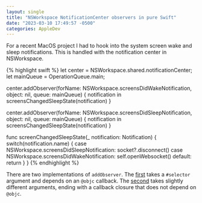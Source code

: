 ```yaml
---
layout: single
title: "NSWorkspace NotificationCenter observers in pure Swift"
date: "2023-03-10 17:49:57 -0500"
categories: AppleDev
---
```


For a recent MacOS project I had to hook into the system screen wake and sleep notifications. This is
handled with the notification center in NSWorkspace.

{% highlight swift %}
let center = NSWorkspace.shared.notificationCenter;
let mainQueue = OperationQueue.main;

center.addObserver(forName: NSWorkspace.screensDidWakeNotification, object: nil, queue: mainQueue) { notification in
    screensChangedSleepState(notification)
}

center.addObserver(forName: NSWorkspace.screensDidSleepNotification, object: nil, queue: mainQueue) { notification in
    screensChangedSleepState(notification)
}

func screenChangedSleepState(_ notification: Notification) {
  switch(notification.name) {
  case NSWorkspace.screensDidSleepNotification:
      socket?.disconnect()
  case NSWorkspace.screensDidWakeNotification:
      self.openWebsocket()
  default:
      return
  }
}
{% endhighlight %}

There are two implementations of `addObserver`. The [first](https://developer.apple.com/documentation/foundation/notificationcenter/1415360-addobserver) takes a `#selector` argument and depends on an `@objc`  callback. The [second](https://developer.apple.com/documentation/foundation/notificationcenter/1411723-addobserver) takes slightly different arguments, ending with a callback closure that does not depend on `@objc`.

